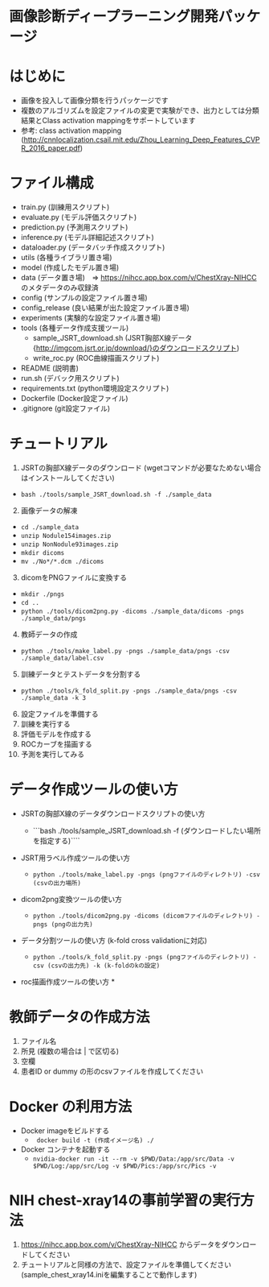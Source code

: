 # 画像診断ディープラーニング開発パッケージ

# はじめに
* 画像を投入して画像分類を行うパッケージです
* 複数のアルゴリズムを設定ファイルの変更で実験ができ、出力としては分類結果とClass activation mappingをサポートしています
* 参考: class activation mapping (http://cnnlocalization.csail.mit.edu/Zhou_Learning_Deep_Features_CVPR_2016_paper.pdf)

# ファイル構成
* train.py (訓練用スクリプト)
* evaluate.py (モデル評価スクリプト)
* prediction.py (予測用スクリプト)
* inference.py (モデル詳細記述スクリプト)
* dataloader.py (データバッチ作成スクリプト)
* utils (各種ライブラリ置き場)
* model (作成したモデル置き場)
* data (データ置き場)　=> https://nihcc.app.box.com/v/ChestXray-NIHCC のメタデータのみ収録済
* config (サンプルの設定ファイル置き場)
* config_release (良い結果が出た設定ファイル置き場)
* experiments (実験的な設定ファイル置き場)
* tools (各種データ作成支援ツール)
  * sample_JSRT_download.sh (JSRT胸部X線データ{http://imgcom.jsrt.or.jp/download/}のダウンロードスクリプト)
  * write_roc.py (ROC曲線描画スクリプト)
* README (説明書)
* run.sh (デバック用スクリプト)
* requirements.txt (python環境設定スクリプト)
* Dockerfile (Docker設定ファイル)
* .gitignore (git設定ファイル)

# チュートリアル
1. JSRTの胸部X線データのダウンロード (wgetコマンドが必要なためない場合はインストールしてください)
  * ```bash ./tools/sample_JSRT_download.sh -f ./sample_data```

2. 画像データの解凍
  * ```cd ./sample_data```
  * ```unzip Nodule154images.zip```
  * ```unzip NonNodule93images.zip```
  * ```mkdir dicoms```
  * ```mv ./No*/*.dcm ./dicoms```

3. dicomをPNGファイルに変換する
  * ```mkdir ./pngs```
  * ```cd ..```
  * ```python ./tools/dicom2png.py -dicoms ./sample_data/dicoms -pngs ./sample_data/pngs```


4. 教師データの作成
  * ```python ./tools/make_label.py -pngs ./sample_data/pngs -csv ./sample_data/label.csv```

5. 訓練データとテストデータを分割する
  * ```python ./tools/k_fold_split.py -pngs ./sample_data/pngs -csv ./sample_data -k 3```

6. 設定ファイルを準備する
7. 訓練を実行する
8. 評価モデルを作成する
9. ROCカーブを描画する
10. 予測を実行してみる


# データ作成ツールの使い方
* JSRTの胸部X線のデータダウンロードスクリプトの使い方
  * ```bash ./tools/sample_JSRT_download.sh -f (ダウンロードしたい場所を指定する)````
* JSRT用ラベル作成ツールの使い方
  * ```python ./tools/make_label.py -pngs (pngファイルのディレクトリ) -csv (csvの出力場所)```

* dicom2png変換ツールの使い方
  * ```python ./tools/dicom2png.py -dicoms (dicomファイルのディレクトリ) -pngs (pngの出力先)```

* データ分割ツールの使い方 (k-fold cross validationに対応)
  * ```python ./tools/k_fold_split.py -pngs (pngファイルのディレクトリ) -csv (csvの出力先) -k (k-foldのkの設定)```

* roc描画作成ツールの使い方
  *

# 教師データの作成方法
  1. ファイル名
  2. 所見 (複数の場合は | で区切る)
  3. 空欄
  4. 患者ID or dummy
  の形のcsvファイルを作成してください


# Docker の利用方法
* Docker imageをビルドする
  * ``` docker build -t (作成イメージ名) ./```
* Docker コンテナを起動する
  * ```nvidia-docker run -it --rm -v $PWD/Data:/app/src/Data -v $PWD/Log:/app/src/Log -v $PWD/Pics:/app/src/Pics -v```


# NIH chest-xray14の事前学習の実行方法
  1. https://nihcc.app.box.com/v/ChestXray-NIHCC からデータをダウンロードしてください
  2. チュートリアルと同様の方法で、設定ファイルを準備してください (sample_chest_xray14.iniを編集することで動作します)
